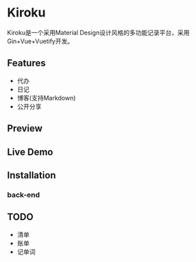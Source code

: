 # Kiroku
Kiroku是一个采用Material Design设计风格的多功能记录平台，采用Gin+Vue+Vuetify开发。

## Features
- 代办
- 日记
- 博客(支持Markdown)
- 公开分享

## Preview

## Live Demo

## Installation
### back-end
## TODO
- 清单
- 账单
- 记单词
